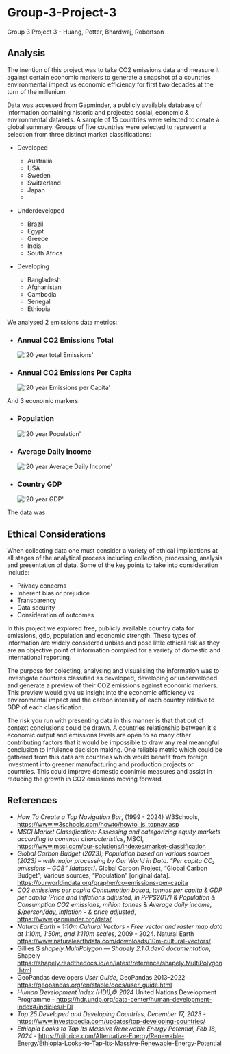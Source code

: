 # Group-3-Project-3
Group 3 Project 3 - Huang, Potter, Bhardwaj, Robertson

## Analysis

The inention of this project was to take CO2 emissions data and measure it against certain economic markers to generate a snapshot of a countries environmental impact vs economic efficiency for first two decades at the turn of the millenium. 

Data was accessed from Gapminder, a publicly available database of information containing historic and projected social, economic & environmental datasets. A sample of 15 countries were selected to create a global summary. Groups of five countries were selected to represent a selection from three distinct market classifications:

- Developed
  - Australia
  - USA
  - Sweden
  - Switzerland
  - Japan
  - 
- Underdeveloped
  - Brazil
  - Egypt
  - Greece
  - India
  - South Africa
  
- Developing
  - Bangladesh
  - Afghanistan
  - Cambodia
  - Senegal
  - Ethiopia

We analysed 2 emissions data metrics:

- ### Annual CO2 Emissions Total
  !['20 year total Emissions']()
- ### Annual CO2 Emissions Per Capita
  !['20 year Emissions per Capita']()

And 3 economic markers:
- ### Population
  !['20 year Population']()
- ### Average Daily income
  !['20 year Average Daily Income']()
- ### Country GDP
  !['20 year GDP']()

The data was

## Ethical Considerations

When collecting data one must consider a variety of ethical implications at all stages of the analytical process including collection, processing, analysis and presentation of data. Some of the key points to take into consideration include:

- Privacy concerns
- Inherent bias or prejudice
- Transparency
- Data security
- Consideration of outcomes
  
In this project we explored free, publicly available country data for emissions, gdp, population and economic strength. These types of information are widely considered unbias and pose little ethical risk as they are an objective point of information compiled for a variety of domestic and international reporting.

The purpose for colecting, analysing and visualising the information was to investigate countries classified as developed, developing or underveloped and generate a preview of their CO2 emissions against economic markers. This preview would give us insight into the economic efficiency vs environmental impact and the carbon intensity of each country relative to GDP of each classification. 

The risk you run with presenting data in this manner is that that out of context conclusions could be drawn. A countries relationship between it's economic output and emissions levels are open to so many other contributing factors that it would be impossible to draw any real meanngful conclusion to infulence decision making. One reliable metric which could be gathered from this data are countries which would benefit from foreign investment into greener manufacturing and production projects or countries. This could improve domestic econimic measures and assist in reducing the growth in CO2 emissions moving forward.

## References

- *How To Create a Top Navigation Bar*, (1999 - 2024) W3Schools, https://www.w3schools.com/howto/howto_js_topnav.asp
- *MSCI Market Classification: Assessing and categorizing equity markets according to common characteristics*, MSCI, https://www.msci.com/our-solutions/indexes/market-classification
- *Global Carbon Budget (2023); Population based on various sources (2023) – with major processing by Our World in Data. “Per capita CO₂ emissions – GCB” [dataset]*. Global Carbon Project, “Global Carbon Budget”; Various sources, “Population” [original data].  https://ourworldindata.org/grapher/co-emissions-per-capita
- *CO2 emissions per capita Consumption based, tonnes per capita* & *GDP per capita (Price and inflations adjusted, in PPP$2017)* & *Population* & *Consumption CO2 emissions, million tonnes* & *Average daily income, $/person/day, inflation - & price adjusted*, https://www.gapminder.org/data/
- *Natural Earth   &raquo; 1:10m Cultural Vectors - Free vector and raster map data at 1:10m, 1:50m, and 1:110m scales*, 2009 - 2024. Natural Earth https://www.naturalearthdata.com/downloads/10m-cultural-vectors/
- Gillies S *shapely.MultiPolygon &#8212; Shapely 2.1.0.dev0 documentation*, Shapely https://shapely.readthedocs.io/en/latest/reference/shapely.MultiPolygon.html
- GeoPandas developers *User Guide*, GeoPandas 2013–2022 https://geopandas.org/en/stable/docs/user_guide.html
- *Human Development Index (HDI),© 2024* United Nations Development Programme - https://hdr.undp.org/data-center/human-development-index#/indicies/HDI
- *Top 25 Developed and Developing Countries, December 17, 2023* - https://www.investopedia.com/updates/top-developing-countries/
- *Ethiopia Looks to Tap Its Massive Renewable Energy Potential, Feb 18, 2024* - https://oilprice.com/Alternative-Energy/Renewable-Energy/Ethiopia-Looks-to-Tap-Its-Massive-Renewable-Energy-Potential